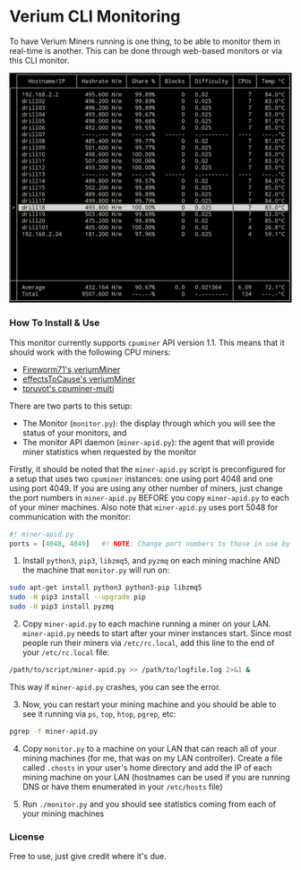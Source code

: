 Verium CLI Monitoring
=====================
To have Verium Miners running is one thing, to be able to monitor them in
real-time is another. This can be done through web-based monitors or via this
CLI monitor.


![alt text](https://github.com/bezeredi/verium-cli-monitor/blob/master/cli-monitor.png "CLI Monitor Preview")


### How To Install & Use
This monitor currently supports `cpuminer` API version 1.1. This means that it
should work with the following CPU miners:
 * [Fireworm71's veriumMiner](https://github.com/fireworm71/veriumMiner)
 * [effectsToCause's veriumMiner](https://github.com/fireworm71/veriumMiner)
 * [tpruvot's cpuminer-multi](https://github.com/tpruvot/cpuminer-multi)

There are two parts to this setup:
 * The Monitor (`monitor.py`): the display through which you will see the status of your monitors, and
 * The monitor API daemon (`miner-apid.py`): the agent that will provide miner statistics when requested by the monitor


Firstly, it should be noted that the `miner-apid.py` script is preconfigured for
a setup that uses two `cpuminer` instances: one using port 4048 and one using
port 4049. If you are using any other number of miners, just change the port
numbers in `miner-apid.py` BEFORE you copy `miner-apid.py` to each of your
miner machines. Also note that `miner-apid.py` uses port 5048 for communication
with the monitor:

```python
#! miner-apid.py
ports = [4048, 4049]   #! NOTE: Change port numbers to those in use by your miners
```


1) Install `python3`, `pip3`, `libzmq5`, and `pyzmq` on each mining machine AND
the machine that `monitor.py` will run on:
```bash
sudo apt-get install python3 python3-pip libzmq5
sudo -H pip3 install --upgrade pip
sudo -H pip3 install pyzmq
```

2) Copy `miner-apid.py` to each machine running a miner on your LAN.
`miner-apid.py` needs to start after your miner instances start. Since most
people run their miners via `/etc/rc.local`, add this line to the end of your
`/etc/rc.local` file:
```bash
/path/to/script/miner-apid.py >> /path/to/logfile.log 2>&1 &
```

This way if `miner-apid.py` crashes, you can see the error.

3) Now, you can restart your mining machine and you should be able to see it
running via `ps`, `top`, `htop`, `pgrep`, etc:
```bash
pgrep -f miner-apid.py
```

4) Copy `monitor.py` to a machine on your LAN that can reach all of your mining
machines (for me, that was on my LAN controller). Create a file called
`.chosts` in your user's home directory and add the IP of each mining machine
on your LAN (hostnames can be used if you are running DNS or have them
enumerated in your `/etc/hosts` file)

5) Run `./monitor.py` and you should see statistics coming from each of your
mining machines


### License
Free to use, just give credit where it's due.
